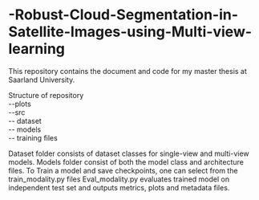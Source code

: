 # -Robust-Cloud-Segmentation-in-Satellite-Images-using-Multi-view-learning
This repository contains the document and code for my master thesis at Saarland University. 

Structure of repository  <br />
--plots  <br />
--src  <br />
  -- dataset  <br />
  -- models  <br />
  -- training files  <br />

Dataset folder consists of dataset classes for single-view and multi-view models.
Models folder consist of both the model class and architecture files.
To Train a model and save checkpoints, one can select from the train_modality.py files
Eval_modality.py evaluates trained model on independent test set and outputs metrics, plots and metadata files. 
